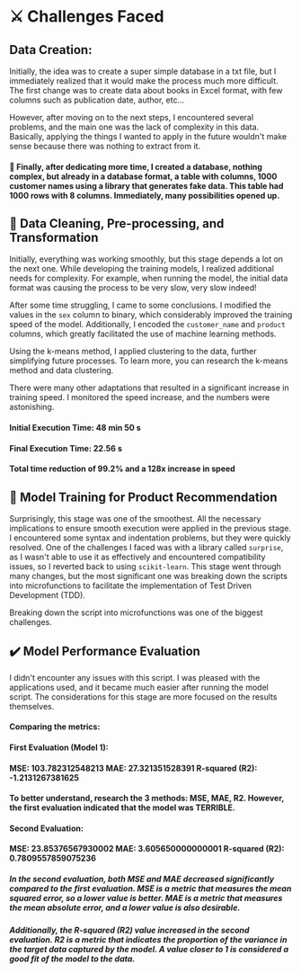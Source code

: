 # ⚔️ Challenges Faced

## Data Creation:
Initially, the idea was to create a super simple database in a txt file, but I immediately realized that it would make the process much more difficult.
The first change was to create data about books in Excel format, with few columns such as publication date, author, etc...

However, after moving on to the next steps, I encountered several problems, and the main one was the lack of complexity in this data. Basically, applying the things I wanted to apply in the future wouldn't make sense because there was nothing to extract from it.
#### 🏁 Finally, after dedicating more time, I created a database, nothing complex, but already in a database format, a table with columns, 1000 customer names using a library that generates fake data. This table had 1000 rows with 8 columns. Immediately, many possibilities opened up.

## 🧹 Data Cleaning, Pre-processing, and Transformation
Initially, everything was working smoothly, but this stage depends a lot on the next one. While developing the training models, I realized additional needs for complexity. For example, when running the model, the initial data format was causing the process to be very slow, very slow indeed!

After some time struggling, I came to some conclusions. I modified the values in the `sex` column to binary, which considerably improved the training speed of the model. Additionally, I encoded the `customer_name` and `product` columns, which greatly facilitated the use of machine learning methods.

Using the k-means method, I applied clustering to the data, further simplifying future processes. To learn more, you can research the k-means method and data clustering.

There were many other adaptations that resulted in a significant increase in training speed. I monitored the speed increase, and the numbers were astonishing.
#### Initial Execution Time: 48 min 50 s
#### Final Execution Time: 22.56 s
#### Total time reduction of 99.2% and a 128x increase in speed

## 🤖 Model Training for Product Recommendation
Surprisingly, this stage was one of the smoothest. All the necessary implications to ensure smooth execution were applied in the previous stage. I encountered some syntax and indentation problems, but they were quickly resolved. One of the challenges I faced was with a library called `surprise`, as I wasn't able to use it as effectively and encountered compatibility issues, so I reverted back to using `scikit-learn`. This stage went through many changes, but the most significant one was breaking down the scripts into microfunctions to facilitate the implementation of Test Driven Development (TDD).

Breaking down the script into microfunctions was one of the biggest challenges.

## ✔️ Model Performance Evaluation
I didn't encounter any issues with this script. I was pleased with the applications used, and it became much easier after running the model script. The considerations for this stage are more focused on the results themselves.

#### Comparing the metrics:

#### First Evaluation (Model 1):

#### MSE: 103.782312548213  MAE: 27.321351528391  R-squared (R2): -1.2131267381625
#### To better understand, research the 3 methods: MSE, MAE, R2. However, the first evaluation indicated that the model was TERRIBLE.
#### Second Evaluation:
#### MSE: 23.85376567930002  MAE: 3.605650000000001  R-squared (R2): 0.7809557859075236

##### In the second evaluation, both MSE and MAE decreased significantly compared to the first evaluation. MSE is a metric that measures the mean squared error, so a lower value is better. MAE is a metric that measures the mean absolute error, and a lower value is also desirable.

##### Additionally, the R-squared (R2) value increased in the second evaluation. R2 is a metric that indicates the proportion of the variance in the target data captured by the model. A value closer to 1 is considered a good fit of the model to the data.

